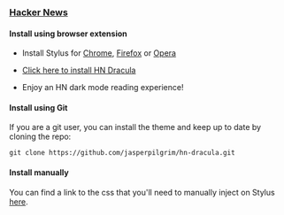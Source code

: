 ### [Hacker News](https://news.ycombinator.com)

#### Install using browser extension

- Install Stylus for [Chrome](https://chrome.google.com/webstore/detail/stylus/clngdbkpkpeebahjckkjfobafhncgmne), [Firefox](https://addons.mozilla.org/pt-BR/firefox/addon/styl-us/) or [Opera](https://addons.opera.com/pt-br/extensions/details/stylus/)

- [Click here to install HN Dracula](https://github.com/jasperpilgrim/hn-dracula/raw/main/hn-dracula.user.css)

- Enjoy an HN dark mode reading experience!

#### Install using Git

If you are a git user, you can install the theme and keep up to date by cloning the repo:

    git clone https://github.com/jasperpilgrim/hn-dracula.git

#### Install manually

You can find a link to the css that you'll need to manually inject on Stylus [here](https://github.com/jasperpilgrim/hn-dracula/blob/main/hn-dracula.user.css).

